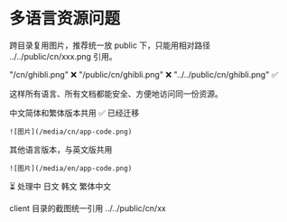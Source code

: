 # 多语言资源问题

跨目录复用图片，推荐统一放 public 下，只能用相对路径 ../../public/cn/xxx.png 引用。

"/cn/ghibli.png" ❌
"/public/cn/ghibli.png" ❌
"../../public/cn/ghibli.png" ✅

这样所有语言、所有文档都能安全、方便地访问同一份资源。

中文简体和繁体版本共用
✅ 已经迁移
```
![图片](/media/cn/app-code.png)
```

其他语言版本，与英文版共用
```
![图片](/media/en/app-code.png)
```
⏳ 处理中
日文
韩文
繁体中文

client 目录的截图统一引用 ../../public/cn/xx


